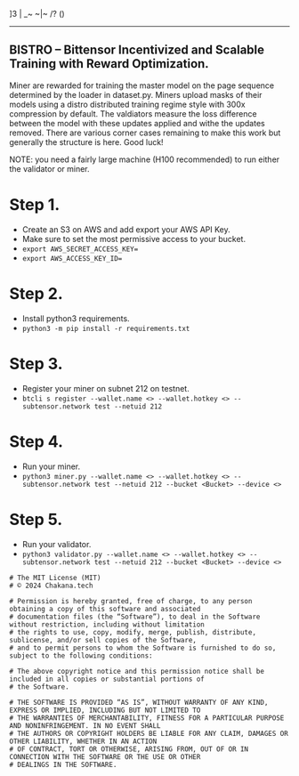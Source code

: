 ]3 | _\~ ~|~ /? () 
                                        
---
BISTRO – Bittensor Incentivized and Scalable Training with Reward Optimization. 
---

Miner are rewarded for training the master model on the page sequence determined by the loader in dataset.py.
Miners upload masks of their models using a distro distributed training regime style with 300x compression by default.
The valdiators measure the loss difference between the model with these updates applied and withe the updates removed.
There are various corner cases remaining to make this work but generally the structure is here. Good luck!

NOTE: you need a fairly large machine (H100 recommended) to run either the validator or miner.

# Step 1.
  - Create an S3 <Bucket> on AWS and add export your AWS API Key.
  - Make sure to set the most permissive access to your bucket.
  - `export AWS_SECRET_ACCESS_KEY=`
  - `export AWS_ACCESS_KEY_ID=`

# Step 2.
  - Install python3 requirements.
  - `python3 -m pip install -r requirements.txt`

# Step 3. 
  - Register your miner on subnet 212 on testnet.
  - `btcli s register --wallet.name <> --wallet.hotkey <> --subtensor.network test --netuid 212`

# Step 4.
  - Run your miner.
  - `python3 miner.py --wallet.name <> --wallet.hotkey <> --subtensor.network test --netuid 212 --bucket <Bucket> --device <>`

# Step 5.
  - Run your validator.
  - `python3 validator.py --wallet.name <> --wallet.hotkey <> --subtensor.network test --netuid 212 --bucket <Bucket> --device <>`


```
# The MIT License (MIT)
# © 2024 Chakana.tech

# Permission is hereby granted, free of charge, to any person obtaining a copy of this software and associated
# documentation files (the “Software”), to deal in the Software without restriction, including without limitation
# the rights to use, copy, modify, merge, publish, distribute, sublicense, and/or sell copies of the Software,
# and to permit persons to whom the Software is furnished to do so, subject to the following conditions:

# The above copyright notice and this permission notice shall be included in all copies or substantial portions of
# the Software.

# THE SOFTWARE IS PROVIDED “AS IS”, WITHOUT WARRANTY OF ANY KIND, EXPRESS OR IMPLIED, INCLUDING BUT NOT LIMITED TO
# THE WARRANTIES OF MERCHANTABILITY, FITNESS FOR A PARTICULAR PURPOSE AND NONINFRINGEMENT. IN NO EVENT SHALL
# THE AUTHORS OR COPYRIGHT HOLDERS BE LIABLE FOR ANY CLAIM, DAMAGES OR OTHER LIABILITY, WHETHER IN AN ACTION
# OF CONTRACT, TORT OR OTHERWISE, ARISING FROM, OUT OF OR IN CONNECTION WITH THE SOFTWARE OR THE USE OR OTHER
# DEALINGS IN THE SOFTWARE.
```
